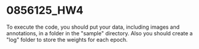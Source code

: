 # 0856125_HW4
To execute the code, you should put your data, including images and annotations, in a folder in the "sample" directory. Also you should create a "log" folder to store the weights for each epoch.
